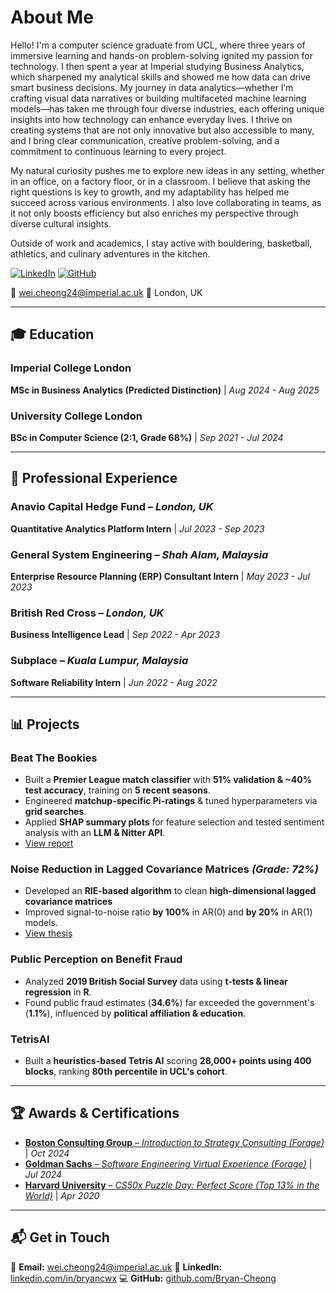 # About Me
Hello! I'm a computer science graduate from UCL, where three years of immersive learning and hands-on problem-solving ignited my passion for technology. I then spent a year at Imperial studying Business Analytics, which sharpened my analytical skills and showed me how data can drive smart business decisions. My journey in data analytics—whether I’m crafting visual data narratives or building multifaceted machine learning models—has taken me through four diverse industries, each offering unique insights into how technology can enhance everyday lives. I thrive on creating systems that are not only innovative but also accessible to many, and I bring clear communication, creative problem-solving, and a commitment to continuous learning to every project.

My natural curiosity pushes me to explore new ideas in any setting, whether in an office, on a factory floor, or in a classroom. I believe that asking the right questions is key to growth, and my adaptability has helped me succeed across various environments. I also love collaborating in teams, as it not only boosts efficiency but also enriches my perspective through diverse cultural insights.

Outside of work and academics, I stay active with bouldering, basketball, athletics, and culinary adventures in the kitchen.

[![LinkedIn](https://img.shields.io/badge/LinkedIn-Profile-blue?logo=linkedin)](https://linkedin.com/in/bryancwx)
[![GitHub](https://img.shields.io/badge/GitHub-Profile-black?logo=github)](https://github.com/Bryan-Cheong)

📧 [wei.cheong24@imperial.ac.uk](mailto:wei.cheong24@imperial.ac.uk)
📍 London, UK  

---

## 🎓 Education  

### Imperial College London  
**MSc in Business Analytics (Predicted Distinction)** | *Aug 2024 - Aug 2025*

### University College London  
**BSc in Computer Science (2:1, Grade 68%)** | *Sep 2021 - Jul 2024*

---

## 💼 Professional Experience

### **Anavio Capital Hedge Fund** – *London, UK*
**Quantitative Analytics Platform Intern** | *Jul 2023 - Sep 2023*

### **General System Engineering** – *Shah Alam, Malaysia*
**Enterprise Resource Planning (ERP) Consultant Intern** | *May 2023 - Jul 2023*

### **British Red Cross** – *London, UK*  
**Business Intelligence Lead** | *Sep 2022 - Apr 2023*

### **Subplace** – *Kuala Lumpur, Malaysia*
**Software Reliability Intern** | *Jun 2022 - Aug 2022*

---

## 📊 Projects

### **Beat The Bookies**
- Built a **Premier League match classifier** with **51% validation & ~40% test accuracy**, training on **5 recent seasons**.  
- Engineered **matchup-specific Pi-ratings** & tuned hyperparameters via **grid searches**.  
- Applied **SHAP summary plots** for feature selection and tested sentiment analysis with an **LLM & Nitter API**.
- [View report](assets/beat-the-bookie.pdf)

### **Noise Reduction in Lagged Covariance Matrices** *(Grade: 72%)*  
- Developed an **RIE-based algorithm** to clean **high-dimensional lagged covariance matrices**
- Improved signal-to-noise ratio **by 100%** in AR(0) and **by 20%** in AR(1) models.
- [View thesis](assets/rie.pdf)

### **Public Perception on Benefit Fraud**  
- Analyzed **2019 British Social Survey** data using **t-tests & linear regression** in **R**.  
- Found public fraud estimates (**34.6%**) far exceeded the government's (**1.1%**), influenced by **political affiliation & education**.

### **TetrisAI**  
- Built a **heuristics-based Tetris AI** scoring **28,000+ points using 400 blocks**, ranking **80th percentile in UCL's cohort**.  

---

## 🏆 Awards & Certifications  

- [**Boston Consulting Group** – *Introduction to Strategy Consulting (Forage)*](https://forage-uploads-prod.s3.amazonaws.com/completion-certificates/BCG%20/4Rfzeut8gXmNwfxXv_BCG%20_C5q4FqJoRXFbLPt8v_1729221121436_completion_certificate.pdf) | *Oct 2024*
- [**Goldman Sachs** – *Software Engineering Virtual Experience (Forage)*](https://forage-uploads-prod.s3.amazonaws.com/completion-certificates/Goldman%20Sachs/NPdeQ43o8P9HJmJzg_Goldman%20Sachs_C5q4FqJoRXFbLPt8v_1720563422982_completion_certificate.pdf) | *Jul 2024*  
- [**Harvard University** – *CS50x Puzzle Day: Perfect Score (Top 13% in the World)*](https://certificates.cs50.io/0cafaf82-2879-4d31-afe4-80092d217eb3.pdf?size=letter) | *Apr 2020*  

---

## 📬 Get in Touch  

📧 **Email:** [wei.cheong24@imperial.ac.uk](mailto:wei.cheong24@imperial.ac.uk)
🔗 **LinkedIn:** [linkedin.com/in/bryancwx](https://linkedin.com/in/bryancwx)
💻 **GitHub:** [github.com/Bryan-Cheong](https://github.com/Bryan-Cheong)
